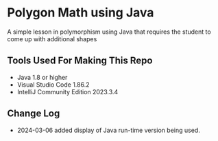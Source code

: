 # Polygon Math using Java
A simple lesson in polymorphism using Java that requires the student to come up with additional shapes
## Tools Used For Making This Repo
* Java 1.8 or higher
* Visual Studio Code 1.86.2
* IntelliJ Community Edition 2023.3.4
## Change Log
* 2024-03-06 added display of Java run-time version being used.